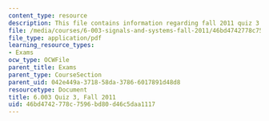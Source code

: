 ```yaml
---
content_type: resource
description: This file contains information regarding fall 2011 quiz 3.
file: /media/courses/6-003-signals-and-systems-fall-2011/46bd4742778c7596bd80d46c5daa1117_MIT6_003F11_q3.pdf
file_type: application/pdf
learning_resource_types:
- Exams
ocw_type: OCWFile
parent_title: Exams
parent_type: CourseSection
parent_uid: 042e449a-3718-58da-3786-6017891d48d8
resourcetype: Document
title: 6.003 Quiz 3, Fall 2011
uid: 46bd4742-778c-7596-bd80-d46c5daa1117
---
```

